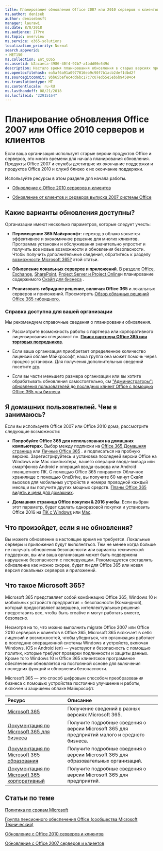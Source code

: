 ```yaml
---
title: Планирование обновления Office 2007 или 2010 серверов и клиентов
ms.author: deniseb
author: denisebmsft
manager: laurawi
ms.date: 8/8/2018
ms.audience: ITPro
ms.topic: overview
ms.service: o365-solutions
localization_priority: Normal
search.appverid:
- MET150
ms.collection: Ent_O365
ms.assetid: b2acaeca-4986-40f4-92b7-a1bdd06e549d
description: Настало время планирования обновления в старых версиях продуктов Office и серверов. Используйте следующие ресурсы для начала работы с планом.
ms.openlocfilehash: ea5af6a91a0977016eb9c90f7b1acb2def1dbd2f
ms.sourcegitcommit: 9bb65bafec4dd6bc17c7c07ed55e5eb6b94584c4
ms.translationtype: MT
ms.contentlocale: ru-RU
ms.lasthandoff: 08/21/2018
ms.locfileid: "22915164"
---
```

# <a name="plan-your-upgrade-from-office-2007-or-office-2010-servers-and-clients"></a>Планирование обновления Office 2007 или Office 2010 серверов и клиентов

Если ваша организация использует старые версии продуктов Office и серверов, это много времени для начала планирования обновления. Продукты Office 2007 и службы достигшие их окончание поддержки и продуктов Office 2010 и служб близко к их окончание поддержки. 

Используйте ресурсы в этом разделе для начала работы.

- [Обновление с Office 2010 серверов и клиентов](upgrade-from-office-2010-servers-and-products.md)

- [Обновление от клиентов и серверов выпуска 2007 системы Office](upgrade-from-office-2007-servers-and-products.md)

## <a name="what-upgrade-options-are-available"></a>Какие варианты обновления доступны?      

Организации имеют несколько параметров, которые следует учесть:

- **Перемещение 365 Майкрософт**: переход в облако является эффективное и экономичное решение для многих клиентов. Программа установки и обслуживания значительно упростит и получить все новые возможности и обновления безопасности. Чтобы получить дополнительные сведения, обратитесь к разделу [возможности Microsoft 365?](#what-is-microsoft-365) этой статьи.
    
- **Обновление локальных серверов и приложений.** В разделе [Office](https://docs.microsoft.com/DeployOffice/office-2010-end-support-roadmap), [Exchange](exchange-2010-end-of-support.md), [SharePoint](upgrade-from-sharepoint-2010.md), [Project Server и Project Online](https://docs.microsoft.com/project/planning-project-server-and-project-online-for-technical-decision-makers)и планирование содержимого [Скайп для бизнеса](https://docs.microsoft.com/skypeforbusiness/plan-your-deployment/upgrade) . 
    
- **Реализовать гибридное решение, включая Office 365** и локальных серверов и приложений. Просмотреть [Обзор облачных решений Office 365 гибридного.](https://support.office.com/article/59616fab-acdb-40e9-b414-cf0c965c80b7.aspx)
    
### <a name="help-is-available-for-your-organization"></a>Справка доступна для вашей организации

Мы рекомендуем справочные сведения о планировании обновления.

- Рассмотрите возможность работы с партнера или корпоративного лицензирования специалист по. **[Поиск партнера Office 365 или торговых посредников](https://support.office.com/article/b6c18a9b-2aed-4c84-9d75-af709160258c.aspx)**. 

- Если ваша организация приобретает определенное количество лицензий облаке Майкрософт, наша группа она может помочь через процесс установки. Для получения дополнительных сведений посетите [эту](https://www.microsoft.com/fasttrack).

- Если вы части меньшего размера организации или вы хотите обрабатывать обновления самостоятельно, см ["Администраторы": обновления пользователей до последних клиент Office с помощью Office 365 для бизнеса](https://support.office.com/article/f6b00895-b5fd-4af6-a656-b7788ea20cbb.aspx). 
  
## <a name="im-a-home-user-what-do-i-do"></a>Я домашних пользователей. Чем я занимаюсь?

Если вы используете Office 2007 или Office 2010 дома, рассмотрите следующие возможности:

- **Попробуйте Office 365 для использования на домашних компьютерах**. Выбор между подписки на [Office 365 Домашняя страница](https://www.microsoft.com/p/office-365-home/cfq7ttc0k5dm) или [Личные Office 365](https://www.microsoft.com/p/office-365-personal/cfq7ttc0k5bf) . и подписаться на пробную версию. Зарегистрируйтесь и установка последней версии Office на Windows или Mac компьютера, вашего операций ввода-вывода или смартфонов Android и операций ввода-вывода или Android планшетного ПК. С помощью Office 365 понравится Облачное хранилище с помощью OneDrive, вы получите 60 минут Скайп вызовов для мобильных устройств и номера проводной каждый месяц и вы получите других мощных средств. [Планы Office 365 видеть и цена для домашних](https://products.office.com/explore-office-for-home).
    
- **Домашняя страница Office покупки &amp; 2016 учебы**. Если выбран этот параметр, будет сделать одноразовой покупки и установить Office 2016 на [ПК с Windows](https://www.microsoft.com/p/office-home-student-2016-for-pc/cfq7ttc0k5fc) или [Mac](https://products.office.com/buy/compare-microsoft-office-products-for-mac). 


## <a name="what-happens-if-i-dont-upgrade"></a>Что произойдет, если я не обновления?

Вы можете обновление в настоящее время не требуется. Локальные серверы и приложения будут выполняться. Тем не менее когда больше не получать обновления безопасности или варианты технической поддержки, вы или ваша организация может быть подвержена нарушение безопасности с последующим. Рекомендуется составлять обновление как можно скорее, будет ли для Office 365 или новая версия локальных серверов и приложений.
   
## <a name="what-is-microsoft-365"></a>Что такое Microsoft 365?

Microsoft 365 представляет собой комбинацию Office 365, Windows 10 и мобильных устройств предприятия + безопасности (Командной), который предоставляет завершена, интеллектуальные решения предоставить все, чтобы быть creative и могут работать вместе, безопасно. 
  
Несмотря на то, что можно выполнить migrate Office 2007 или Office 2010 серверов и клиентов в Office 365, Microsoft 365 включает в себя лицензий и возможностей, чтобы убедиться, что организация работает в последние операционной системы Windows и устройств, включая Windows, iOS и Android (en) — участвуют и безопасность с помощью политик, которые требуют проверки подлинности и защиты данных. Кроме того Windows 10 и Office 365 клиентское программное обеспечение обновляется на постоянной основе для включения последних функций и обновления безопасности.
  
Microsoft 365 — это способ цифровым способом преобразования бизнеса с помощью устройства постоянно улучшение и работы, включен и защищены облаке Майкрософт.
  
|**Ресурс**|**Описание**|
|:-----|:-----|
|[Microsoft 365](https://www.microsoft.com/microsoft-365) <br/> |Получение сведений в разных версиях Microsoft 365.  <br/> |
|[Документация по Microsoft 365 для бизнеса](https://docs.microsoft.com/microsoft-365/business/) <br/> |Получите подробные сведения о версии Microsoft 365 для предприятий малого и среднего бизнеса.  <br/> |
|[Документация по Microsoft 365 образования](https://docs.microsoft.com/microsoft-365/education/) <br/> |Получите подробные сведения о версии Microsoft 365 для образовательных организаций.  <br/> |
|[Документация по Microsoft 365 корпоративный](https://docs.microsoft.com/microsoft-365/enterprise/) <br/> |Получите подробные сведения о версии Microsoft 365 для предприятий.  <br/> |

   
## <a name="related-topics"></a>Статьи по теме
  
[Политика по срокам Microsoft](https://go.microsoft.com/fwlink/?linkid=865200)

[Группа пенсионного обеспечения Office (сообщества Microsoft Технический)](https://go.microsoft.com/fwlink/?linkid=842065)

[Обновление с Office 2010 серверов и клиентов](upgrade-from-office-2010-servers-and-products.md)

[Обновление с Office 2007 серверов и клиентов](upgrade-from-office-2007-servers-and-products.md)



